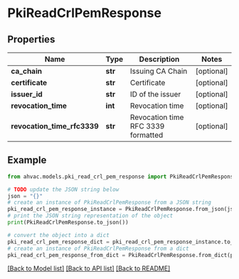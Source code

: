 # PkiReadCrlPemResponse


## Properties

Name | Type | Description | Notes
------------ | ------------- | ------------- | -------------
**ca_chain** | **str** | Issuing CA Chain | [optional] 
**certificate** | **str** | Certificate | [optional] 
**issuer_id** | **str** | ID of the issuer | [optional] 
**revocation_time** | **int** | Revocation time | [optional] 
**revocation_time_rfc3339** | **str** | Revocation time RFC 3339 formatted | [optional] 

## Example

```python
from ahvac.models.pki_read_crl_pem_response import PkiReadCrlPemResponse

# TODO update the JSON string below
json = "{}"
# create an instance of PkiReadCrlPemResponse from a JSON string
pki_read_crl_pem_response_instance = PkiReadCrlPemResponse.from_json(json)
# print the JSON string representation of the object
print(PkiReadCrlPemResponse.to_json())

# convert the object into a dict
pki_read_crl_pem_response_dict = pki_read_crl_pem_response_instance.to_dict()
# create an instance of PkiReadCrlPemResponse from a dict
pki_read_crl_pem_response_from_dict = PkiReadCrlPemResponse.from_dict(pki_read_crl_pem_response_dict)
```
[[Back to Model list]](../README.md#documentation-for-models) [[Back to API list]](../README.md#documentation-for-api-endpoints) [[Back to README]](../README.md)


